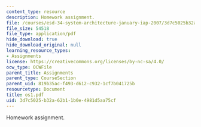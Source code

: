 ```yaml
---
content_type: resource
description: Homework assignment.
file: /courses/esd-34-system-architecture-january-iap-2007/3d7c5025b32a62b11b0e4981d5aa75cf_os1.pdf
file_size: 54518
file_type: application/pdf
hide_download: true
hide_download_original: null
learning_resource_types:
- Assignments
license: https://creativecommons.org/licenses/by-nc-sa/4.0/
ocw_type: OCWFile
parent_title: Assignments
parent_type: CourseSection
parent_uid: 819b35ac-f493-d612-c932-1cf7b041725b
resourcetype: Document
title: os1.pdf
uid: 3d7c5025-b32a-62b1-1b0e-4981d5aa75cf
---
```

Homework assignment.
